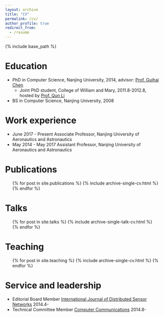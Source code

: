 ```yaml
---
layout: archive
title: "CV"
permalink: /cv/
author_profile: true
redirect_from:
  - /resume
---
```


{% include base_path %}

Education
======
* PhD in Computer Science, Nanjing University, 2014, advisor: [Prof. Guihai Chen](http://cs.nju.edu.cn/gchen)
	* Joint PhD student,  College of William and Mary, 2011.8-2012.8, hosted by [Prof. Qun Li](http://www.cs.wm.edu/~liqun)
* BS in Computer Science, Nanjing University, 2008

Work experience
======
* June 2017 - Present Associate Professor, Nanjing University of Aeronautics and Astronautics
* May 2014 - May 2017 Assistant Professor, Nanjing University of Aeronautics and Astronautics
  


Publications
======
  <ul>{% for post in site.publications %}
    {% include archive-single-cv.html %}
  {% endfor %}</ul>
  
Talks
======
  <ul>{% for post in site.talks %}
    {% include archive-single-talk-cv.html %}
  {% endfor %}</ul>
  
Teaching
======
  <ul>{% for post in site.teaching %}
    {% include archive-single-cv.html %}
  {% endfor %}</ul>
  
Service and leadership
======
* Editorial Board Member [International Journal of Distributed Sensor Networks](http://www.hindawi.com/journals/ijdsn/editors/) 2014.4-
* Technical Committee Member [Computer Communications](http://www.journals.elsevier.com/computer-communications/editorial-board/) 2014.8-
